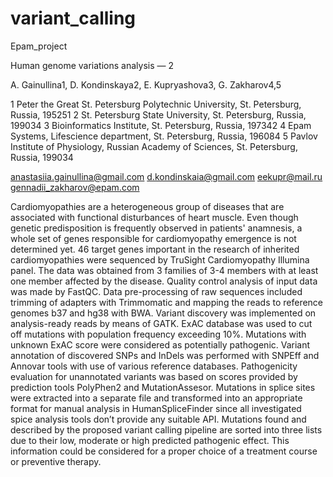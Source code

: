 # variant_calling
Epam_project

Human genome variations analysis — 2 

A. Gainullina1, D. Kondinskaya2, E. Kupryashova3, G. Zakharov4,5

1 Peter the Great St. Petersburg Polytechnic University, St. Petersburg, Russia, 195251
2 St. Petersburg State University, St. Petersburg, Russia, 199034
3 Bioinformatics Institute, St. Petersburg, Russia, 197342
4 Epam Systems, Lifescience department, St. Petersburg, Russia, 196084 
5 Pavlov Institute of Physiology, Russian Academy of Sciences, St. Petersburg, Russia, 199034

anastasiia.gainullina@gmail.com
d.kondinskaia@gmail.com
eekupr@mail.ru
gennadii_zakharov@epam.com

Cardiomyopathies are a heterogeneous group of diseases that are associated with functional disturbances of heart muscle. Even though genetic predisposition is frequently observed in patients' anamnesis, a whole set of genes responsible for cardiomyopathy emergence is not determined yet.
46 target genes important in the research of inherited cardiomyopathies were sequenced by TruSight Cardiomyopathy Illumina panel. The data was obtained from 3 families of 3-4 members with at least one member affected by the disease. 
Quality control analysis of input data was made by FastQC. Data pre-processing of raw sequences included trimming of adapters with Trimmomatic and mapping the reads to reference genomes b37 and hg38 with BWA. Variant discovery was implemented on analysis-ready reads by means of GATK. ExAC database was used to cut off mutations with population frequency exceeding 10%. Mutations with unknown ExAC score were considered as potentially pathogenic. Variant annotation of discovered SNPs and InDels was performed with SNPEff and Annovar tools with use of various reference databases. Pathogenicity evaluation for unannotated variants was based on scores provided by prediction tools PolyPhen2 and MutationAssesor. Mutations in splice sites were extracted into a separate file and transformed into an appropriate format for manual analysis in HumanSpliceFinder since all investigated spice analysis tools don’t provide any suitable API. 
Mutations found and described by the proposed variant calling pipeline are sorted into three lists due to their low, moderate or high predicted pathogenic effect. This information could be considered for a proper choice of a treatment course or preventive therapy.


